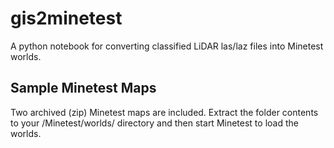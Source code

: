 # gis2minetest
A python notebook for converting classified LiDAR las/laz files into Minetest worlds.

## Sample Minetest Maps
Two archived (zip) Minetest maps are included. Extract the folder contents to your /Minetest/worlds/ directory and then start Minetest to load the worlds.
